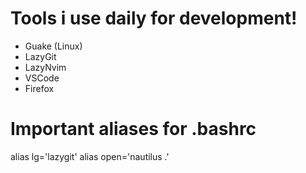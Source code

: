 
# Tools i use daily for development!

  * Guake (Linux)
  * LazyGit
  * LazyNvim
  * VSCode
  * Firefox


# Important aliases for .bashrc

alias lg='lazygit'
alias open='nautilus .'


